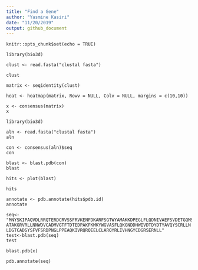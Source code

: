```yaml
---
title: "Find a Gene"
author: "Yasmine Kasiri"
date: "11/20/2019"
output: github_document
---
```


```{r setup, include=FALSE}
knitr::opts_chunk$set(echo = TRUE)
```

```{r}
library(bio3d)
```

```{r}
clust <- read.fasta("clustal fasta")

clust
```

```{r}
matrix <- seqidentity(clust)
```

```{r}
heat <- heatmap(matrix, Rowv = NULL, Colv = NULL, margins = c(10,10))
```

```{r}
x <- consensus(matrix)
x

```
```{r}
library(bio3d)
```

```{r}
aln <- read.fasta("clustal fasta")
aln
```

```{r}
con <- consensus(aln)$seq
con
```

```{r}
blast <- blast.pdb(con)
blast
```

```{r}
hits <- plot(blast)
```


```{r}
hits
```

```{r}
annotate <- pdb.annotate(hits$pdb.id)
annotate
```

```{r}
seq<-"MNYSKIPAQVDLRRQTERDCRVSSFRVKENFDKARFSGTWYAMAKKDPEGLFLQDNIVAEFSVDETGQMS
ATAKGRVRLLNNWDVCADMVGTFTDTEDPAKFKMKYWGVASFLQKGNDDHWIVDTDYDTYAVQYSCRLLN
LDGTCADSYSFVFSRDPNGLPPEAQKIVRQRQEELCLARQYRLIVHNGYCDGRSERNLL"
test<-blast.pdb(seq)
test
```

```{r}
blast.pdb(x)
```



```{r}
pdb.annotate(seq)
```



